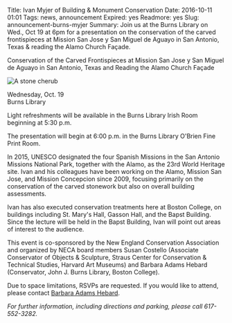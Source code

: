 Title: Ivan Myjer of Building & Monument Conservation
Date: 2016-10-11 01:01 
Tags: news, announcement
Expired: yes 
Readmore: yes
Slug: announcement-burns-myjer
Summary: Join us at the Burns Library on Wed., Oct 19 at 6pm for a presentation on the conservation of the carved frontispieces at Mission San Jose y San Miguel de Aguayo in San Antonio, Texas &amp; reading the Alamo Church Façade.

<p>Conservation of the Carved Frontispieces at Mission San Jose y San Miguel de Aguayo in San Antonio, Texas and Reading the Alamo Church Façade</p>

<img src="/theme/img/news/2016-10/myjer.png" alt="A stone cherub" class="float_right">

<p>Wednesday, Oct. 19 <br />
Burns Library </p>

<p>Light refreshments will be available in the Burns Library Irish Room beginning at 5:30 p.m.</p>

<p>The presentation will begin at 6:00 p.m. in the Burns Library O'Brien Fine Print Room.</p>

<p>In 2015, UNESCO designated the four Spanish Missions in the San Antonio Missions National Park, together with the Alamo, as the 23rd World Heritage site. Ivan and his colleagues have been working on the Alamo, Mission San Jose, and Mission Concepcion since 2009, focusing primarily on the conservation of the carved stonework but also on overall building assessments.</p>
 
<p>Ivan has also executed conservation treatments here at Boston College, on buildings including St. Mary's Hall, Gasson Hall, and the Bapst Building. Since the lecture will be held in the Bapst Building, Ivan will point out areas of interest to the audience.</p>

<p>This event is co-sponsored by the New England Conservation Association and organized by NECA board members Susan Costello (Associate Conservator of Objects & Sculpture, Straus Center for Conservation & Technical Studies, Harvard Art Museums) and Barbara Adams Hebard (Conservator, John J. Burns Library, Boston College).</p>
 
<p>Due to space limitations, RSVPs are requested. If you would like to attend, please contact <a href="mailto:barbara.hebard@bc.edu">Barbara Adams Hebard</a>.</p>

<p><em>For further information, including directions and parking, please call 617-552-3282.</em></p>

<!-- USEFUL CUT AND PASTE STUFF.

<img src="/theme/img/news/201X-XX/XXXX.png" alt="words" class="float_left">

<img src="/theme/img/news/201X-XX/XXXX.png" alt="words" class="float_right">

<a href="#" target="_blank" rel="noopener">

-->